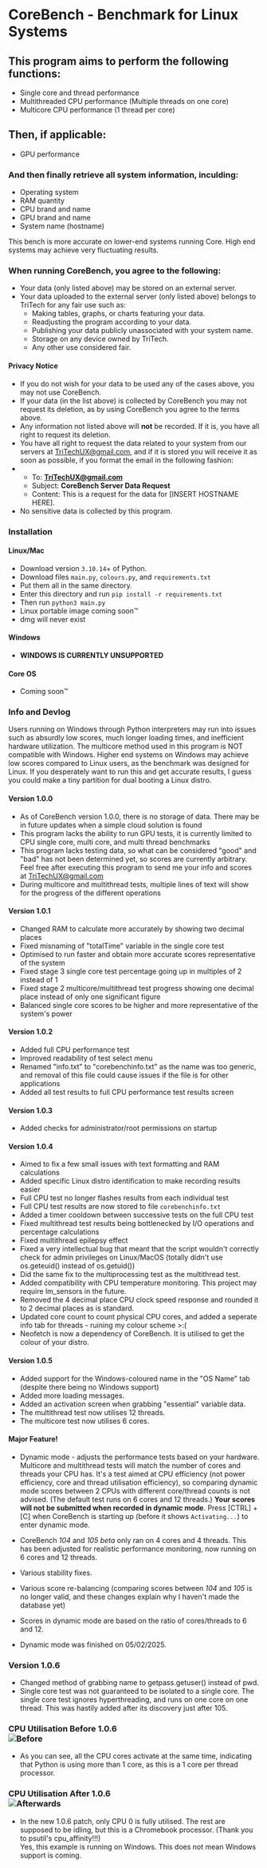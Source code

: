 # CoreBench - Benchmark for Linux Systems
## This program aims to perform the following functions:

- Single core and thread performance
- Multithreaded CPU performance (Multiple threads on one core)
- Multicore CPU performance (1 thread per core)

## Then, if applicable:

- GPU performance

### And then finally retrieve all system information, inculding:
- Operating system
- RAM quantity
- CPU brand and name
- GPU brand and name
- System name (hostname)

This bench is more accurate on lower-end systems running Core. High end systems may achieve very fluctuating results. 

### When running CoreBench, you agree to the following:

- Your data (only listed above) may be stored on an external server.
- Your data uploaded to the external server (only listed above) belongs to TriTech for any fair use such as:
     - Making tables, graphs, or charts featuring your data.
  - Readjusting the program according to your data.
  - Publishing your data publicly unassociated with your system name.
  - Storage on any device owned by TriTech.
  - Any other use considered fair.

#### Privacy Notice

- If you do not wish for your data to be used any of the cases above, you may not use CoreBench.
- If your data (in the list above) is collected by CoreBench you may not request its deletion, as by using CoreBench you agree to the terms above.
- Any information not listed above will **not** be recorded. If it is, you have all right to request its deletion.
- You have all right to request the data related to your system from our servers at TriTechUX@gmail.com, and if it is stored you will receive it as soon as possible, if you format the email in the following fashion:
- - To: **TriTechUX@gmail.com**
  - Subject: **CoreBench Server Data Request**
  - Content: This is a request for the data for [INSERT HOSTNAME HERE].
- No sensitive data is collected by this program.


### Installation
#### Linux/Mac
- Download version ```3.10.14```+ of Python.
- Download files ```main.py```, ```colours.py```, and ```requirements.txt```
- Put them all in the same directory.
- Enter this directory and run ```pip install -r requirements.txt```
- Then run ```python3 main.py```
- Linux portable image coming soon™
- dmg will never exist
#### Windows
- **WINDOWS IS CURRENTLY UNSUPPORTED**
#### Core OS
- Coming soon™
### Info and Devlog

Users running on Windows through Python interpreters may run into issues such as absurdly low scores, much longer loading times, and inefficient hardware utilization. The multicore method used in this program is NOT compatible with Windows. Higher end systems on Windows may achieve low scores compared to Linux users, as the benchmark was designed for Linux. If you desperately want to run this and get accurate results, I guess you could make a tiny partition for dual booting a Linux distro.

#### Version 1.0.0
- As of CoreBench version 1.0.0, there is no storage of data. There may be in future updates when a simple cloud solution is found
- This program lacks the ability to run GPU tests, it is currently limited to CPU single core, multi core, and multi thread benchmarks
- This program lacks testing data, so what can be considered "good" and "bad" has not been determined yet, so scores are currently arbitrary. Feel free after executing this program to send me your info and scores at TriTechUX@gmail.com
- During multicore and multithread tests, multiple lines of text will show for the progress of the different operations

#### Version 1.0.1
- Changed RAM to calculate more accurately by showing two decimal places
- Fixed misnaming of "totalTime" variable in the single core test
- Optimised to run faster and obtain more accurate scores representative of the system
- Fixed stage 3 single core test percentage going up in multiples of 2 instead of 1
- Fixed stage 2 multicore/multithread test progress showing one decimal place instead of only one significant figure
- Balanced single core scores to be higher and more representative of the system's power

#### Version 1.0.2
- Added full CPU performance test
- Improved readability of test select menu
- Renamed "info.txt" to "corebenchinfo.txt" as the name was too generic, and removal of this file could cause issues if the file is for other applications
- Added all test results to full CPU performance test results screen

#### Version 1.0.3
- Added checks for administrator/root permissions on startup

#### Version 1.0.4
- Aimed to fix a few small issues with text formatting and RAM calculations
- Added specific Linux distro identification to make recording results easier
- Full CPU test no longer flashes results from each individual test
- Full CPU test results are now stored to file ```corebenchinfo.txt```
- Added a timer cooldown between successive tests on the full CPU test
- Fixed multithread test results being bottlenecked by I/O operations and percentage calculations
- Fixed multithread epilepsy effect
- Fixed a very intellectual bug that meant that the script wouldn't correctly check for admin privileges on Linux/MacOS (totally didn't use os.geteuid() instead of os.getuid())
- Did the same fix to the multiprocessing test as the multithread test.
- Added compatibility with CPU temperature monitoring. This project may require lm_sensors in the future.
- Removed the 4 decimal place CPU clock speed response and rounded it to 2 decimal places as is standard.
- Updated core count to count physical CPU cores, and added a seperate info tab for threads - ruining my colour scheme >:(
- Neofetch is now a dependency of CoreBench. It is utilised to get the colour of your distro.

#### Version 1.0.5
- Added support for the Windows-coloured name in the "OS Name" tab (despite there being no Windows support)
- Added more loading messages.
- Added an activation screen when grabbing "essential" variable data.
- The multithread test now utilises 12 threads.
- The multicore test now utilises 6 cores.
#### Major Feature!
- Dynamic mode - adjusts the performance tests based on your hardware. Multicore and multithread tests will match the number of cores and threads your CPU has. It's a test aimed at CPU efficiency (not power efficiency, core and thread utilisation efficiency), so comparing dynamic mode scores between 2 CPUs with different core/thread counts is not advised. (The default test runs on 6 cores and 12 threads.) **Your scores will not be submitted when recorded in dynamic mode**. Press [CTRL] + [C] when CoreBench is starting up (before it shows ```Activating...```) to enter dynamic mode.

- CoreBench *104* and *105 beta* only ran on 4 cores and 4 threads. This has been adjusted for realistic performance monitoring, now running on 6 cores and 12 threads.
- Various stability fixes.
- Various score re-balancing (comparing scores between *104* and *105* is no longer valid, and these changes explain why I haven't made the database yet)
- Scores in dynamic mode are based on the ratio of cores/threads to 6 and 12.
- Dynamic mode was finished on 05/02/2025.
### Version 1.0.6
- Changed method of grabbing name to getpass.getuser() instead of pwd.
- Single core test was not guaranteed to be isolated to a single core. The single core test ignores hyperthreading, and runs on one core on one thread. This was hastily added after its discovery just after 105.
### CPU Utilisation Before 1.0.6<br> ![Before](https://i.ibb.co/snNxwvy/before.jpg "Before")<br>
- As you can see, all the CPU cores activate at the same time, indicating that Python is using more than 1 core, as this is a 1 core per thread processor.
### CPU Utilisation After 1.0.6<br> ![Afterwards](https://i.ibb.co/prfMzQJF/afterwards.jpg "Afterwards")<br>
- In the new 1.0.6 patch, only CPU 0 is fully utilised. The rest are supposed to be idling, but this is a Chromebook processor. (Thank you to psutil's cpu_affinity!!!)<br>Yes, this example is running on Windows. This does not mean Windows support is coming.
